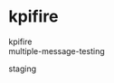  
# kpifire         

        
           





                       

kpifire       
 multiple-message-testing
                                                                                                                                                                
 staging         

